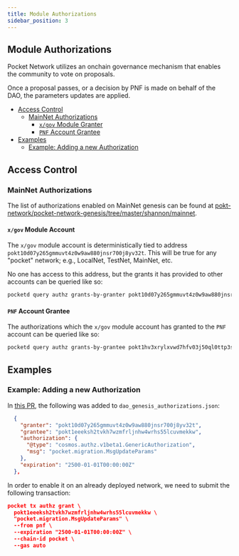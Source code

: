 ```yaml
---
title: Module Authorizations
sidebar_position: 3
---
```


## Module Authorizations <!-- omit in toc -->

Pocket Network utilizes an onchain governance mechanism that enables the community to vote on proposals.

Once a proposal passes, or a decision by PNF is made on behalf of the DAO, the parameters updates are applied.

- [Access Control](#access-control)
  - [MainNet Authorizations](#mainnet-authorizations)
    - [`x/gov` Module Granter](#xgov-module-granter)
    - [`PNF` Account Grantee](#pnf-account-grantee)
- [Examples](#examples)
  - [Example: Adding a new Authorization](#example-adding-a-new-authorization)

## Access Control

### MainNet Authorizations

The list of authorizations enabled on MainNet genesis can be found at [pokt-network/pocket-network-genesis/tree/master/shannon/mainnet](https://github.com/pokt-network/pocket-network-genesis/tree/master/shannon/mainnet).

#### `x/gov` Module Account

The `x/gov` module account is deterministically tied to address `pokt10d07y265gmmuvt4z0w9aw880jnsr700j8yv32t`. This will be true for any "pocket" network; e.g., LocalNet, TestNet, MainNet, etc.

No one has access to this address, but the grants it has provided to other accounts can be queried like so:

```bash
pocketd query authz grants-by-granter pokt10d07y265gmmuvt4z0w9aw880jnsr700j8yv32t --node https://shannon-grove-rpc.mainnet.poktroll.com
```

#### `PNF` Account Grantee

The authorizations which the `x/gov` module account has granted to the `PNF` account can be queried like so:

```bash
pocketd query authz grants-by-grantee pokt1hv3xrylxvwd7hfv03j50ql0ttp3s5hqqelegmv --node https://shannon-grove-rpc.mainnet.poktroll.com
```

## Examples

### Example: Adding a new Authorization

In [this PR](https://github.com/pokt-network/poktroll/pull/1173/files), the following was added to `dao_genesis_authorizations.json`:

```json
  {
    "granter": "pokt10d07y265gmmuvt4z0w9aw880jnsr700j8yv32t",
    "grantee": "pokt1eeeksh2tvkh7wzmfrljnhw4wrhs55lcuvmekkw",
    "authorization": {
      "@type": "cosmos.authz.v1beta1.GenericAuthorization",
      "msg": "pocket.migration.MsgUpdateParams"
    },
    "expiration": "2500-01-01T00:00:00Z"
  },
```

In order to enable it on an already deployed network, we need to submit the following transaction:

```json
pocket tx authz grant \
  pokt1eeeksh2tvkh7wzmfrljnhw4wrhs55lcuvmekkw \
  "pocket.migration.MsgUpdateParams" \
  --from pnf \
  --expiration "2500-01-01T00:00:00Z" \
  --chain-id pocket \
  --gas auto
```
